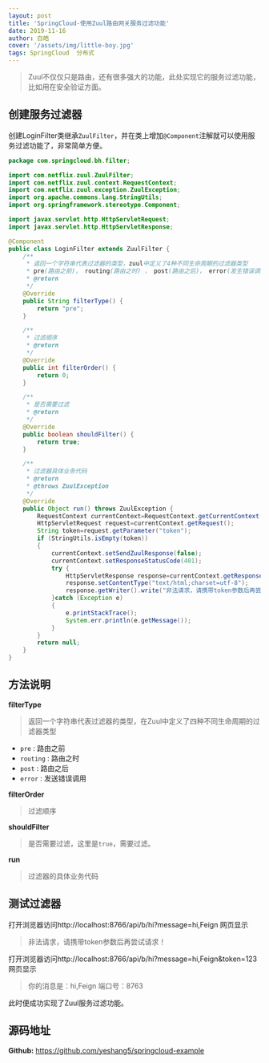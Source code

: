 ```yaml
---
layout: post
title: 'SpringCloud-使用Zuul路由网关服务过滤功能'
date: 2019-11-16
author: 白皓
cover: '/assets/img/little-boy.jpg'
tags: SpringCloud  分布式 
---
```


>   Zuul不仅仅只是路由，还有很多强大的功能，此处实现它的服务过滤功能，比如用在安全验证方面。

##  创建服务过滤器
创建LoginFilter类继承`ZuulFilter`，并在类上增加`@Component`注解就可以使用服务过滤功能了，非常简单方便。
```java
package com.springcloud.bh.filter;

import com.netflix.zuul.ZuulFilter;
import com.netflix.zuul.context.RequestContext;
import com.netflix.zuul.exception.ZuulException;
import org.apache.commons.lang.StringUtils;
import org.springframework.stereotype.Component;

import javax.servlet.http.HttpServletRequest;
import javax.servlet.http.HttpServletResponse;

@Component
public class LoginFilter extends ZuulFilter {
    /**
     * 返回一个字符串代表过滤器的类型，zuul中定义了4种不同生命周期的过滤器类型
     * pre(路由之前)， routing(路由之时) ， post(路由之后)， error(发生错误调用)
     * @return
     */
    @Override
    public String filterType() {
        return "pre";
    }

    /**
     * 过滤顺序
     * @return
     */
    @Override
    public int filterOrder() {
        return 0;
    }

    /**
     * 是否需要过滤
     * @return
     */
    @Override
    public boolean shouldFilter() {
        return true;
    }

    /**
     * 过滤器具体业务代码
     * @return
     * @throws ZuulException
     */
    @Override
    public Object run() throws ZuulException {
        RequestContext currentContext=RequestContext.getCurrentContext();
        HttpServletRequest request=currentContext.getRequest();
        String token=request.getParameter("token");
        if (StringUtils.isEmpty(token))
        {
            currentContext.setSendZuulResponse(false);
            currentContext.setResponseStatusCode(401);
            try {
                HttpServletResponse response=currentContext.getResponse();
                response.setContentType("text/html;charset=utf-8");
                response.getWriter().write("非法请求，请携带token参数后再尝试请求！");
            }catch (Exception e)
            {
                e.printStackTrace();
                System.err.println(e.getMessage());
            }
        }
        return null;
    }
}
```

##  方法说明
**filterType**
>   返回一个字符串代表过滤器的类型，在Zuul中定义了四种不同生命周期的过滤器类型
*  `pre` : 路由之前    
*  `routing` : 路由之时  
*  `post` : 路由之后  
*  `error` : 发送错误调用

**filterOrder**
>   过滤顺序

**shouldFilter**
>   是否需要过滤，这里是`true`，需要过滤。

**run**
>   过滤器的具体业务代码

##  测试过滤器
打开浏览器访问http://localhost:8766/api/b/hi?message=hi,Feign 网页显示
>   非法请求，请携带token参数后再尝试请求！

打开浏览器访问http://localhost:8766/api/b/hi?message=hi,Feign&token=123 网页显示
>   你的消息是：hi,Feign 端口号：8763

此时便成功实现了Zuul服务过滤功能。

##  源码地址
**Github:** https://github.com/yeshang5/springcloud-example

